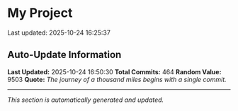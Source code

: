# My Project


Last updated: 2025-10-24 16:25:37























































































































































































































































































































































































































































































































































































































































































































































































































































































## Auto-Update Information

**Last Updated:** 2025-10-24 16:50:30
**Total Commits:** 464
**Random Value:** 9503
**Quote:** _The journey of a thousand miles begins with a single commit._

---
_This section is automatically generated and updated._